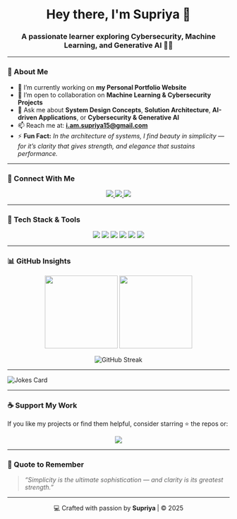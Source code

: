 <!-- 👋 Supriya Kumari - GitHub Profile README -->

<h1 align="center">Hey there, I'm Supriya 👋</h1>

<h3 align="center">A passionate learner exploring Cybersecurity, Machine Learning, and Generative AI 🤖🔐</h3>

---

### 🌟 About Me

- 🔭 I’m currently working on **my Personal Portfolio Website**  
- 👯 I’m open to collaboration on **Machine Learning & Cybersecurity Projects**  
- 💬 Ask me about **System Design Concepts**, **Solution Architecture**, **AI-driven Applications**, or **Cybersecurity & Generative AI**  
- 📫 Reach me at: **[i.am.supriya15@gmail.com](mailto:i.am.supriya15@gmail.com)**  
- ⚡ **Fun Fact:** *In the architecture of systems, I find beauty in simplicity — for it’s clarity that gives strength, and elegance that sustains performance.*

---

### 🤝 Connect With Me

<p align="center">
  <a href="https://www.linkedin.com/in/supriya-kumari15" target="_blank">
    <img src="https://img.shields.io/badge/LinkedIn-Supriya%20Kumari-blue?style=for-the-badge&logo=linkedin"/>
  </a>
  <a href="https://discord.com/users/1405847204475834458" target="_blank">
    <img src="https://img.shields.io/badge/Discord-Supriya%20Cybertech-7289DA?style=for-the-badge&logo=discord" />
  </a>
  <a href="mailto:i.am.supriya15@gmail.com">
    <img src="https://img.shields.io/badge/Email-Me%20Here-red?style=for-the-badge&logo=gmail" />
  </a>
</p>

----

### 🧠 Tech Stack & Tools

<p align="center">
  <!-- Programming Languages -->
  <img src="https://skillicons.dev/icons?i=python,java,cpp,cs,javascript,typescript,php,kotlin"/>
  <!-- Web Frameworks -->
  <img src="https://skillicons.dev/icons?i=react,nextjs,nodejs,angular,bootstrap,tailwind,flask,spring"/>
  <!-- AI/ML Tools -->
  <img src="https://skillicons.dev/icons?i=pytorch,tensorflow,sklearn,pandas,seaborn"/>
  <!-- Cloud / DevOps -->
  <img src="https://skillicons.dev/icons?i=aws,azure,gcp,dotnet,kubernetes,kafka,firebase,git"/>
  <!-- Databases -->
  <img src="https://skillicons.dev/icons?i=mysql,sqlite,oracle,mongodb,mssql"/>
  <!-- Others -->
  <img src="https://skillicons.dev/icons?i=linux,arduino,blender,html,css,illustrator"/>
</p>

---

### 📊 GitHub Insights

<p align="center">
  <img src="https://github-readme-stats.vercel.app/api?username=supriya-cybertech&show_icons=true&theme=tokyonight" height="165" />
  <img src="https://github-readme-stats.vercel.app/api/top-langs/?username=supriya-cybertech&layout=compact&theme=tokyonight" height="165" />
</p>

<p align="center">
  <img src="https://streak-stats.demolab.com/?user=supriya-cybertech&theme=tokyonight" alt="GitHub Streak" />
</p>

---

<!-- Markdown -->

![Jokes Card](https://readme-jokes.vercel.app/api)

---

### ☕ Support My Work

If you like my projects or find them helpful, consider starring ⭐ the repos or:

<p align="center">
  <a href="https://github.com/supriya-cybertech">
    <img src="https://img.shields.io/badge/Follow%20on%20GitHub-black?style=for-the-badge&logo=github" />
  </a>
</p>

---

### 💫 Quote to Remember
> *“Simplicity is the ultimate sophistication — and clarity is its greatest strength.”*

---


<p align="center">💻 Crafted with passion by <b>Supriya </b> | © 2025</p>
